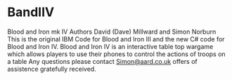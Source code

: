 # BandIIV
Blood and Iron mk IV
Authors David (Dave) Millward and Simon Norburn
This is the original IBM Code for Blood and Iron III and 
the new C# code for Blood and Iron IV.
Blood and Iron IV is an interactive table top wargame which allows players to use their phones to control the actions of troops on a table
Any questions please contact Simon@aard.co.uk
offers of assistence gratefully received.

